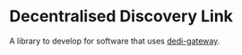# Decentralised Discovery Link

A library to develop for software that uses [dedi-gateway](https://github.com/Firefox2100/dedi-gateway).
